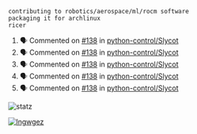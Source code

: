 ```
contributing to robotics/aerospace/ml/rocm software
packaging it for archlinux
ricer
```

<!--START_SECTION:activity-->
1. 🗣 Commented on [#138](https://github.com/python-control/Slycot/issues/138) in [python-control/Slycot](https://github.com/python-control/Slycot)
2. 🗣 Commented on [#138](https://github.com/python-control/Slycot/issues/138) in [python-control/Slycot](https://github.com/python-control/Slycot)
3. 🗣 Commented on [#138](https://github.com/python-control/Slycot/issues/138) in [python-control/Slycot](https://github.com/python-control/Slycot)
4. 🗣 Commented on [#138](https://github.com/python-control/Slycot/issues/138) in [python-control/Slycot](https://github.com/python-control/Slycot)
5. 🗣 Commented on [#138](https://github.com/python-control/Slycot/issues/138) in [python-control/Slycot](https://github.com/python-control/Slycot)
<!--END_SECTION:activity-->


![statz](https://github-readme-stats.vercel.app/api?username=acxz&include_all_commits=true&show_icons=true)

[![lngwgez](https://github-readme-stats.vercel.app/api/top-langs/?username=acxz&layout=compact)](https://github.com/acxz/github-readme-stats)


<!--
**acxz/acxz** is a ✨ _special_ ✨ repository because its `README.md` (this file) appears on your GitHub profile.

Here are some ideas to get you started:

- 🔭 I’m currently working on ...
- 🌱 I’m currently learning ...
- 👯 I’m looking to collaborate on ...
- 🤔 I’m looking for help with ...
- 💬 Ask me about ...
- 📫 How to reach me: ...
- 😄 Pronouns: ...
- ⚡ Fun fact: ...
-->
